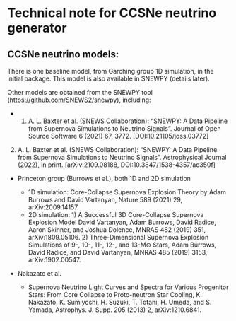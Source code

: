 # Technical note for CCSNe neutrino generator

## CCSNe neutrino models:
There is one baseline model, from Garching group 1D simulation, in the initial package. This model is also available in SNEWPY (details later).

Other models are obtained from the SNEWPY tool (https://github.com/SNEWS2/snewpy), including:
- 1) A. L. Baxter et al. (SNEWS Collaboration): “SNEWPY: A Data Pipeline from Supernova Simulations to Neutrino Signals”. Journal of Open Source Software 6 (2021) 67, 3772. [DOI:10.21105/joss.03772]
2) A. L. Baxter et al. (SNEWS Collaboration): “SNEWPY: A Data Pipeline from Supernova Simulations to Neutrino Signals”. Astrophysical Journal (2022), in print. [arXiv:2109.08188, DOI:10.3847/1538-4357/ac350f]


- Princeton group (Burrows et al.), both 1D and 2D simulation
    - 1D simulation: Core-Collapse Supernova Explosion Theory by Adam Burrows and David Vartanyan, Nature 589 (2021) 29, arXiv:2009.14157.
    - 2D simulation: 1) A Successful 3D Core-Collapse Supernova Explosion Model David Vartanyan, Adam Burrows, David Radice, Aaron Skinner, and Joshua Dolence, MNRAS 482 (2019) 351, arXiv:1809.05106.
                     2) Three-Dimensional Supernova Explosion Simulations of 9-, 10-, 11-, 12-, and 13-M⊙ Stars, Adam Burrows, David Radice, and David Vartanyan, MNRAS 485 (2019) 3153, arXiv:1902.00547.

- Nakazato et al.

   - Supernova Neutrino Light Curves and Spectra for Various Progenitor Stars: From Core Collapse to Proto-neutron Star Cooling, K. Nakazato, K. Sumiyoshi, H. Suzuki, T. Totani, H. Umeda, and S. Yamada, Astrophys. J. Supp. 205 (2013) 2, arXiv:1210.6841.
